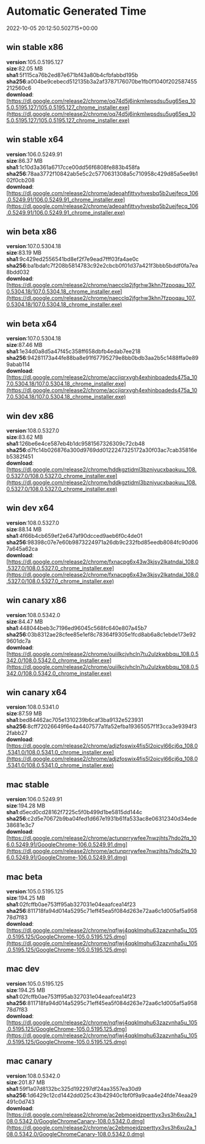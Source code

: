# Automatic Generated Time
2022-10-05 20:12:50.502715+00:00

## win stable x86
**version**:105.0.5195.127  
**size**:82.05 MB  
**sha1**:5f115ca76b2ed87e671bf43a80b4cfbfabbd195b  
**sha256**:a004be9cebecd512135b3a2af3787176070be1fb0f1040f202587455212560c6  
**download**:[https://dl.google.com/release2/chrome/oq74d5j6inkmlwpsdsu5ug65eq_105.0.5195.127/105.0.5195.127_chrome_installer.exe](https://dl.google.com/release2/chrome/oq74d5j6inkmlwpsdsu5ug65eq_105.0.5195.127/105.0.5195.127_chrome_installer.exe)  

## win stable x64
**version**:106.0.5249.91  
**size**:86.37 MB  
**sha1**:1c10d3a361a6717cce00dd56f6808fe883b458fa  
**sha256**:78aa3772f10842ab5e5c2c5770631308a5c710958c429d85a5ee9b102f0cb208  
**download**:[https://dl.google.com/release2/chrome/adeoahfjttvyhvesbq5b2uejfecq_106.0.5249.91/106.0.5249.91_chrome_installer.exe](https://dl.google.com/release2/chrome/adeoahfjttvyhvesbq5b2uejfecq_106.0.5249.91/106.0.5249.91_chrome_installer.exe)  

## win beta x86
**version**:107.0.5304.18  
**size**:83.19 MB  
**sha1**:9c429ed2556541bd8ef2f7e9ead7fff03fa4ae0c  
**sha256**:ba1bdafc7f208b5814783c92e2cbcb0f01d37a421f3bbb5bddf0fa7ea8bdd032  
**download**:[https://dl.google.com/release2/chrome/naecclq2jfgrhw3khn7fzpoqau_107.0.5304.18/107.0.5304.18_chrome_installer.exe](https://dl.google.com/release2/chrome/naecclq2jfgrhw3khn7fzpoqau_107.0.5304.18/107.0.5304.18_chrome_installer.exe)  

## win beta x64
**version**:107.0.5304.18  
**size**:87.46 MB  
**sha1**:1e34d0a8d5a47f45c358ff658dbfb4edab7ee218  
**sha256**:94281173a44fe88ba8e91f67795279e8bb0bdb3aa2b5c1488ffa0e899abab114  
**download**:[https://dl.google.com/release2/chrome/accjiqrxygh4exhjnboadeds475a_107.0.5304.18/107.0.5304.18_chrome_installer.exe](https://dl.google.com/release2/chrome/accjiqrxygh4exhjnboadeds475a_107.0.5304.18/107.0.5304.18_chrome_installer.exe)  

## win dev x86
**version**:108.0.5327.0  
**size**:83.62 MB  
**sha1**:126be6e4ce587eb4b1dc9581567326309c72cb48  
**sha256**:d7fc14b026876a300d9769dd0122247325172a30f03ac7cab35816eb5382f451  
**download**:[https://dl.google.com/release2/chrome/hddkgztidml3bznjyucxbaokuu_108.0.5327.0/108.0.5327.0_chrome_installer.exe](https://dl.google.com/release2/chrome/hddkgztidml3bznjyucxbaokuu_108.0.5327.0/108.0.5327.0_chrome_installer.exe)  

## win dev x64
**version**:108.0.5327.0  
**size**:88.14 MB  
**sha1**:4f66b4cb659ef2e647af90dcced9aeb6f0c4de01  
**sha256**:98398c07e7e60b9873224971a26db9c232fbd85eedb8084fc90d067a645a62ca  
**download**:[https://dl.google.com/release2/chrome/fxnacpg6x43w3kjsy2lkatndai_108.0.5327.0/108.0.5327.0_chrome_installer.exe](https://dl.google.com/release2/chrome/fxnacpg6x43w3kjsy2lkatndai_108.0.5327.0/108.0.5327.0_chrome_installer.exe)  

## win canary x86
**version**:108.0.5342.0  
**size**:84.47 MB  
**sha1**:448044beb3c7196ed96045c568fc640e807a45b7  
**sha256**:03b8312ae28cfee85e1ef8c78364f9305e1fcd8ab6a8c1ebde173e929601dc7a  
**download**:[https://dl.google.com/release2/chrome/ouiilkcjvhcln7tu2ulzkwbbqu_108.0.5342.0/108.0.5342.0_chrome_installer.exe](https://dl.google.com/release2/chrome/ouiilkcjvhcln7tu2ulzkwbbqu_108.0.5342.0/108.0.5342.0_chrome_installer.exe)  

## win canary x64
**version**:108.0.5341.0  
**size**:87.59 MB  
**sha1**:bed84462ac705e1310239b6caf3ba9132e523931  
**sha256**:8cff72026649f6e4a4407577a1fa52efba19365057f1f3cca3e9394f32fabb27  
**download**:[https://dl.google.com/release2/chrome/adjzfoswix4fis5l2oicyl66cj6q_108.0.5341.0/108.0.5341.0_chrome_installer.exe](https://dl.google.com/release2/chrome/adjzfoswix4fis5l2oicyl66cj6q_108.0.5341.0/108.0.5341.0_chrome_installer.exe)  

## mac stable
**version**:106.0.5249.91  
**size**:194.28 MB  
**sha1**:d5ecd0cd28162f7225c5f0b499d1be5815dd144c  
**sha256**:c2d5e70672b9ba04fed1d667e1931b61fa533ac8e06312340d34ede38681e3c7  
**download**:[https://dl.google.com/release2/chrome/actunprrywfee7nwzjhts7hdo2fq_106.0.5249.91/GoogleChrome-106.0.5249.91.dmg](https://dl.google.com/release2/chrome/actunprrywfee7nwzjhts7hdo2fq_106.0.5249.91/GoogleChrome-106.0.5249.91.dmg)  

## mac beta
**version**:105.0.5195.125  
**size**:194.25 MB  
**sha1**:02fcffb0ae753ff95ab327031e04eaafcea14f23  
**sha256**:811718fa94d014a5295c71eff45ea5f084d263e72aa6c1d005af5a95878d7f83  
**download**:[https://dl.google.com/release2/chrome/nqfjwj4qqklmqhu63zazvnha5u_105.0.5195.125/GoogleChrome-105.0.5195.125.dmg](https://dl.google.com/release2/chrome/nqfjwj4qqklmqhu63zazvnha5u_105.0.5195.125/GoogleChrome-105.0.5195.125.dmg)  

## mac dev
**version**:105.0.5195.125  
**size**:194.25 MB  
**sha1**:02fcffb0ae753ff95ab327031e04eaafcea14f23  
**sha256**:811718fa94d014a5295c71eff45ea5f084d263e72aa6c1d005af5a95878d7f83  
**download**:[https://dl.google.com/release2/chrome/nqfjwj4qqklmqhu63zazvnha5u_105.0.5195.125/GoogleChrome-105.0.5195.125.dmg](https://dl.google.com/release2/chrome/nqfjwj4qqklmqhu63zazvnha5u_105.0.5195.125/GoogleChrome-105.0.5195.125.dmg)  

## mac canary
**version**:108.0.5342.0  
**size**:201.87 MB  
**sha1**:59f1a07d8132bc325d192297df24aa3557ea30d9  
**sha256**:1d6429c12cd1442dd025c43b42940c1bf0f9a9caa4e24fde74eaa29491c0d743  
**download**:[https://dl.google.com/release2/chrome/ac2ebmoejdzperttyx3vs3h6xu2a_108.0.5342.0/GoogleChromeCanary-108.0.5342.0.dmg](https://dl.google.com/release2/chrome/ac2ebmoejdzperttyx3vs3h6xu2a_108.0.5342.0/GoogleChromeCanary-108.0.5342.0.dmg)  

